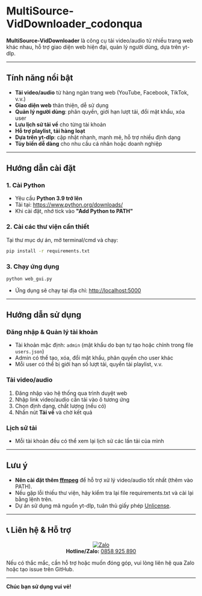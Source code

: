 # MultiSource-VidDownloader_codonqua


**MultiSource-VidDownloader** là công cụ tải video/audio từ nhiều trang web khác nhau, hỗ trợ giao diện web hiện đại, quản lý người dùng, dựa trên yt-dlp.

---

## Tính năng nổi bật

- **Tải video/audio** từ hàng ngàn trang web (YouTube, Facebook, TikTok, v.v.)
- **Giao diện web** thân thiện, dễ sử dụng
- **Quản lý người dùng**: phân quyền, giới hạn lượt tải, đổi mật khẩu, xóa user
- **Lưu lịch sử tải về** cho từng tài khoản
- **Hỗ trợ playlist, tải hàng loạt**
- **Dựa trên yt-dlp**: cập nhật nhanh, mạnh mẽ, hỗ trợ nhiều định dạng
- **Tùy biến dễ dàng** cho nhu cầu cá nhân hoặc doanh nghiệp

---

## Hướng dẫn cài đặt

### 1. Cài Python

- Yêu cầu **Python 3.9 trở lên**
- Tải tại: https://www.python.org/downloads/
- Khi cài đặt, nhớ tick vào **"Add Python to PATH"**

### 2. Cài các thư viện cần thiết

Tại thư mục dự án, mở terminal/cmd và chạy:
```sh
pip install -r requirements.txt
```

### 3. Chạy ứng dụng

```sh
python web_gui.py
```
- Ứng dụng sẽ chạy tại địa chỉ: [http://localhost:5000](http://localhost:5000)

---

## Hướng dẫn sử dụng

### Đăng nhập & Quản lý tài khoản

- Tài khoản mặc định: `admin` (mật khẩu do bạn tự tạo hoặc chỉnh trong file `users.json`)
- Admin có thể tạo, xóa, đổi mật khẩu, phân quyền cho user khác
- Mỗi user có thể bị giới hạn số lượt tải, quyền tải playlist, v.v.

### Tải video/audio

1. Đăng nhập vào hệ thống qua trình duyệt web
2. Nhập link video/audio cần tải vào ô tương ứng
3. Chọn định dạng, chất lượng (nếu có)
4. Nhấn nút **Tải về** và chờ kết quả

### Lịch sử tải

- Mỗi tài khoản đều có thể xem lại lịch sử các lần tải của mình

---

## Lưu ý

- **Nên cài đặt thêm [ffmpeg](https://ffmpeg.org/download.html)** để hỗ trợ xử lý video/audio tốt nhất (thêm vào PATH).
- Nếu gặp lỗi thiếu thư viện, hãy kiểm tra lại file requirements.txt và cài lại bằng lệnh trên.
- Dự án sử dụng mã nguồn yt-dlp, tuân thủ giấy phép [Unlicense](LICENSE).

---

## 📞 Liên hệ & Hỗ trợ

<div align="center">

<a href="https://zalo.me/0858925890" target="_blank">
  <img src="https://img.shields.io/badge/Zalo-0858925890-blue?style=for-the-badge&logo=zalo" alt="Zalo" />
</a>

<br/>
<b>Hotline/Zalo:</b> <a href="https://zalo.me/0858925890">0858 925 890</a>

</div>

Nếu có thắc mắc, cần hỗ trợ hoặc muốn đóng góp, vui lòng liên hệ qua Zalo hoặc tạo issue trên GitHub.

---

**Chúc bạn sử dụng vui vẻ!**

